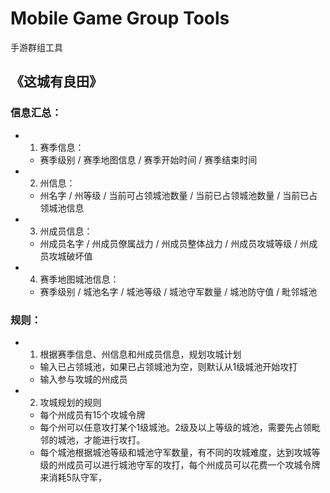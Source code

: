 # Mobile Game Group Tools
手游群组工具

## 《这城有良田》

### 信息汇总：

- 1. 赛季信息：
  - 赛季级别 / 赛季地图信息 / 赛季开始时间 / 赛季结束时间
- 2. 州信息：
  - 州名字 / 州等级 / 当前可占领城池数量 / 当前已占领城池数量 / 当前已占领城池信息
- 3. 州成员信息：
  - 州成员名字 / 州成员僚属战力 / 州成员整体战力 / 州成员攻城等级 / 州成员攻城破坏值
- 4. 赛季地图城池信息：
  - 赛季级别 / 城池名字 / 城池等级 / 城池守军数量 / 城池防守值 / 毗邻城池 

### 规则：

- 1. 根据赛季信息、州信息和州成员信息，规划攻城计划
  - 输入已占领城池，如果已占领城池为空，则默认从1级城池开始攻打
  - 输入参与攻城的州成员
- 2. 攻城规划的规则
  - 每个州成员有15个攻城令牌
  - 每个州可以任意攻打某个1级城池。2级及以上等级的城池，需要先占领毗邻的城池，才能进行攻打。
  - 每个城池根据城池等级和城池守军数量，有不同的攻城难度，达到攻城等级的州成员可以进行城池守军的攻打，每个州成员可以花费一个攻城令牌来消耗5队守军，


